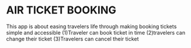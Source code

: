 #     AIR TICKET BOOKING
This app is about easing travelers life through making booking tickets simple
and accessible
(1)Traveler can book ticket in time
(2)travelers can change their ticket
(3)Travelers can cancel their ticket
